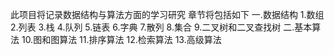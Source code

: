 此项目将记录数据结构与算法方面的学习研究
章节将包括如下
一.数据结构
    1.数组
    2.列表
    3.栈
    4.队列
    5.链表
    6.字典
    7.散列
    8.集合
    9.二叉树和二叉查找树
二.基本算法
    10.图和图算法
    11.排序算法
    12.检索算法
    13.高级算法
